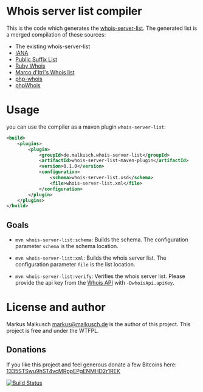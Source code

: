 # Whois server list compiler

This is the code which generates the [whois-server-list](https://github.com/whois-server-list/whois-server-list).
The generated list is a merged compilation of these sources:

* The existing whois-server-list
* [IANA](http://www.iana.org/domains/root/db)
* [Public Suffix List](https://publicsuffix.org/list/effective_tld_names.dat)
* [Ruby Whois](https://github.com/weppos/whois/blob/master/data/tld.json)
* [Marco d'Itri's Whois list](https://raw.githubusercontent.com/rfc1036/whois/next/tld_serv_list)
* [php-whois](https://raw.githubusercontent.com/regru/php-whois/master/src/Phois/Whois/whois.servers.json)
* [phpWhois](https://raw.githubusercontent.com/phpWhois/phpWhois/master/src/whois.servers.php)


# Usage

you can use the compiler as a maven plugin `whois-server-list`:

```xml
<build>
    <plugins>
        <plugin>
            <groupId>de.malkusch.whois-server-list</groupId>
            <artifactId>whois-server-list-maven-plugin</artifactId>
            <version>0.1.0</version>
            <configuration>
                <schema>whois-server-list.xsd</schema>
                <file>whois-server-list.xml</file>
            </configuration>
        </plugin>
    </plugins>
</build>
```

## Goals

* `mvn whois-server-list:schema`: Builds the schema. The configuration parameter
  `schema` is the schema location.

* `mvn whois-server-list:xml`: Builds the whois server list. The configuration
  parameter `file` is the list location.
  
* `mvn whois-server-list:verify`: Verifies the whois server list. Please provide the api key from the
    [Whois API](https://market.mashape.com/malkusch/whois) with `-DwhoisApi.apiKey`.


# License and author

Markus Malkusch <markus@malkusch.de> is the author of this project. This project is free and under the WTFPL.

## Donations

If you like this project and feel generous donate a few Bitcoins here:
[1335STSwu9hST4vcMRppEPgENMHD2r1REK](bitcoin:1335STSwu9hST4vcMRppEPgENMHD2r1REK)

[![Build Status](https://travis-ci.org/whois-server-list/whois-server-list-maven-plugin.svg?branch=master)](https://travis-ci.org/whois-server-list/whois-server-list-maven-plugin)
